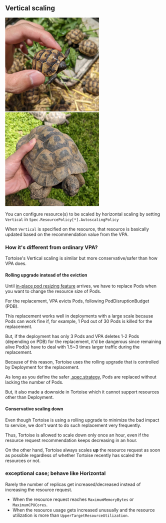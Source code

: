 ## Vertical scaling

<img alt="Tortoise" src="images/vertical1.jpg" width="300px"/> <img alt="Tortoise" src="images/vertical2.jpg" width="300px"/>

You can configure resource(s) to be scaled by horizontal scaling
by setting `Vertical` in `Spec.ResourcePolicy[*].AutoscalingPolicy`

When `Vertical` is specified on the resource,
that resource is basically updated based on the recommendation value from the VPA.

### How it's different from ordinary VPA?

Tortoise's Vertical scaling is similar but more conservative/safer than how VPA does.

#### Rolling upgrade instead of the eviction

Until [in-place pod resizing feature](https://github.com/kubernetes/enhancements/issues/1287) arrives, 
we have to replace Pods when you want to change the resource size of Pods.

For the replacement, VPA evicts Pods, following PodDisruptionBudget (PDB).

This replacement works well in deployments with a large scale
because Pods can work fine if, for example, 1 Pod out of 30 Pods is killed for the replacement.

But, if the deployment has only 3 Pods and VPA deletes 1-2 Pods (depending on PDB) for the replacement,
it'd be dangerous since remaining alive Pod(s) have to deal with 1.5~3 times larger traffic during the replacement.

Because of this reason, Tortoise uses the rolling upgrade that is controlled by Deployment for the replacement.

As long as you define the safer [.spec.strategy](https://kubernetes.io/docs/concepts/workloads/controllers/deployment/#strategy),
Pods are replaced without lacking the number of Pods. 

But, it also made a downside in Tortoise which it cannot support resources other than Deployment.

#### Conservative scaling down

Even though Tortoise is using a rolling upgrade to minimize the bad impact to service,
we don't want to do such replacement very frequently.

Thus, Tortoise is allowed to scale down only once an hour, even if the resource request recommendation keeps decreasing in an hour.

On the other hand, Tortoise always scales **up** the resource request as soon as possible
regardless of whether Tortoise recently has scaled the resources or not.

### exceptional case; behave like Horizontal

Rarely the number of replicas get increased/decreased instead of increasing the resource request.
- When the resource request reaches `MaximumMemoryBytes` or `MaximumCPUCores`.
- When the resource usage gets increased unusually and the resource utilization is more than `UpperTargetResourceUtilization`.
